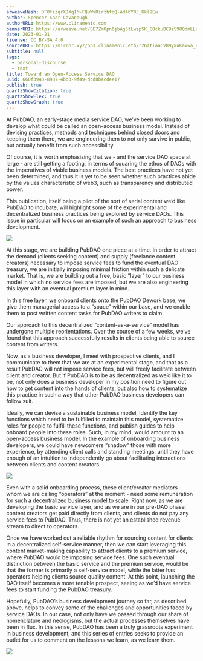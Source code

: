 ```yaml
---
arweaveHash: DF0fizqrXJXqIM-FQuWvRirzhfqQ-Ad4bY0J_Kkl9Ew
author: Spencer Saar Cavanaugh
authorURL: https://www.clinamenic.com
bannerURI: https://arweave.net/SE7Zm0pn6jbAg5tLwspSK_C8ckuBC9zS98QdmLLz6iw
date: 2023-01-21
license: CC BY-SA 4.0
sourceURL: https://mirror.xyz/ops.clinamenic.eth/r26ztiaaCV89ykuKaVwa_KgHmC6YW8Q6rBNDLqFWETw
subtitle: null
tags:
  - personal-discourse
  - text
title: Toward an Open-Access Service DAO
uuid: 660f3943-8987-4bd3-9f49-dcd8b4cdee17
publish: true
quartzShowCitation: true
quartzShowFlex: true
quartzShowGraph: true
---
```


At PubDAO, an early-stage media service DAO, we’ve been working to develop what could be called an open-access business model. Instead of devising practices, methods and techniques behind closed doors and keeping them there, we are engineering them to not only survive in public, but actually benefit from such accessibility.

Of course, it is worth emphasizing that we - and the service DAO space at large - are still getting a footing, in terms of squaring the ethos of DAOs with the imperatives of viable business models. The best practices have not yet been determined, and thus it is yet to be seen whether such practices abide by the values characteristic of web3, such as transparency and distributed power.

This publication, itself being a pilot of the sort of serial content we’d like PubDAO to incubate, will highlight some of the experimental and decentralized business practices being explored by service DAOs. This issue in particular will focus on an example of such an approach to business development.

![](https://images.mirror-media.xyz/publication-images/2kymYHtnMIZbnWM6_vZEa.png)

At this stage, we are building PubDAO one piece at a time. In order to attract the demand (clients seeking content) and supply (freelance content creators) necessary to impose service fees to fund the eventual DAO treasury, we are initially imposing minimal friction within such a delicate market. That is, we are building out a free, basic “layer” to our business model in which no service fees are imposed, but we are also engineering this layer with an eventual premium layer in mind.

In this free layer, we onboard clients onto the PubDAO Dework base, we give them managerial access to a “space” within our base, and we enable them to post written content tasks for PubDAO writers to claim.

Our approach to this decentralized “content-as-a-service” model has undergone multiple reorientations. Over the course of a few weeks, we’ve found that this approach successfully results in clients being able to source content from writers.

Now, as a business developer, I meet with prospective clients, and I communicate to them that we are at an experimental stage, and that as a result PubDAO will not impose service fees, but will freely facilitate between client and creator. But if PubDAO is to be as decentralized as we’d like it to be, not only does a business developer in my position need to figure out how to get content into the hands of clients, but also how to systematize this practice in such a way that other PubDAO business developers can follow suit.

Ideally, we can devise a sustainable business model, identify the key functions which need to be fulfilled to maintain this model, systematize roles for people to fulfill these functions, and publish guides to help onboard people into these roles. Such, in my mind, would amount to an open-access business model. In the example of onboarding business developers, we could have newcomers “shadow” those with more experience, by attending client calls and standing meetings, until they have enough of an intuition to independently go about facilitating interactions between clients and content creators.

![](https://images.mirror-media.xyz/publication-images/cB5P5fspxUqhDQNSCZ3iK.png)

Even with a solid onboarding process, these client/creator mediators - whom we are calling “operators” at the moment - need some remuneration for such a decentralized business model to scale. Right now, as we are developing the basic service layer, and as we are in our pre-DAO phase, content creators get paid directly from clients, and clients do not pay any service fees to PubDAO. Thus, there is not yet an established revenue stream to direct to operators.

Once we have worked out a reliable rhythm for sourcing content for clients in a decentralized self-service manner, then we can start leveraging this content market-making capability to attract clients to a premium service, where PubDAO would be imposing service fees. One such eventual distinction between the basic service and the premium service, would be that the former is primarily a self-service model, while the latter has operators helping clients source quality content. At this point, launching the DAO itself becomes a more tenable prospect, seeing as we’d have service fees to start funding the PubDAO treasury.

Hopefully, PubDAO’s business development journey so far, as described above, helps to convey some of the challenges and opportunities faced by service DAOs. In our case, not only have we passed through our share of nomenclature and neologisms, but the actual processes themselves have been in flux. In this sense, PubDAO has been a truly grassroots experiment in business development, and this series of entries seeks to provide an outlet for us to comment on the lessons we learn, as we learn them.

![](https://images.mirror-media.xyz/publication-images/4i9_ZtQH-UnN65fm6EVmx.png)
